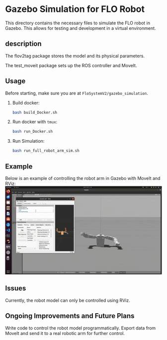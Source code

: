 # Gazebo Simulation for FLO Robot

This directory contains the necessary files to simulate the FLO robot in Gazebo. This allows for testing and development in a virtual environment.

## description

The flov2tag package stores the model and its physical parameters.

The test_moveit package sets up the ROS controller and MoveIt.


## Usage
Before starting, make sure you are at `FloSystemV2/gazebo_simulation`.

1. Build docker:
    ```sh
    bash build_Docker.sh
2. Run docker with `tmux`:
    ```sh
    bash run_Docker.sh
3. Run Simulation:
    ```sh
    bash run_full_robot_arm_sim.sh

## Example
Below is an example of controlling the robot arm in Gazebo with MoveIt and RViz:
![avart](./image/gazebo-ezgif.com-optimize.gif)

## Issues
Currently, the robot model can only be controlled using RViz.

## Ongoing Improvements and Future Plans

Write code to control the robot model programmatically.
Export data from MoveIt and send it to a real robotic arm for further control.